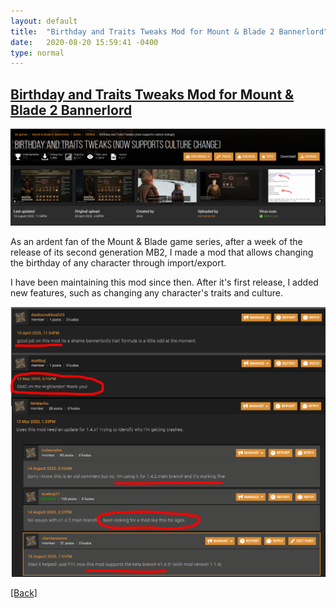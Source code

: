 ```yaml
---
layout: default
title:  "Birthday and Traits Tweaks Mod for Mount & Blade 2 Bannerlord"
date:   2020-08-20 15:59:41 -0400
type: normal
---
```


## [Birthday and Traits Tweaks Mod for Mount & Blade 2 Bannerlord](https://www.nexusmods.com/mountandblade2bannerlord/mods/192?tab=files)

[![mb2_mod_1](/assets/images/mb2_mod_1.png "Click to download the Birthday and Traits Tweaks Mod")](https://www.nexusmods.com/mountandblade2bannerlord/mods/192?tab=files)
<!-- <img src="/assets/images/mb2_mod_1.png "> -->

As an ardent fan of the Mount & Blade game series, after a week of the release of its second generation MB2, I made a mod that allows changing the birthday of any character through import/export.

I have been maintaining this mod since then. After it's first release, I added new features, such as changing any character's traits and culture.

[![mb2_mod_1](/assets/images/mb2_mod_2.png "Click to read some of the recent reviews of this mod")](https://www.nexusmods.com/mountandblade2bannerlord/mods/192?tab=posts)

<a href="/">[Back]</a>